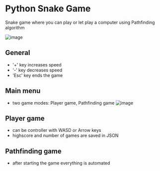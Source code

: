 # Python Snake Game

Snake game where you can play or let play a computer using Pathfinding algorithm

![image](https://user-images.githubusercontent.com/46300167/156006035-01b77456-b2ec-4b31-b095-e4c12062ad46.png)

## General

- '+' key increases speed
- '-' key decreases speed
- 'Esc' key ends the game

## Main menu

- two game modes: Player game, Pathfinding game
![image](https://user-images.githubusercontent.com/46300167/156005821-2d44bf24-8bbd-47b1-923d-456ad4df7d13.png)

## Player game

- can be controller with WASD or Arrow keys
- highscore and number of games are saved in JSON

## Pathfinding game

- after starting the game everything is automated
